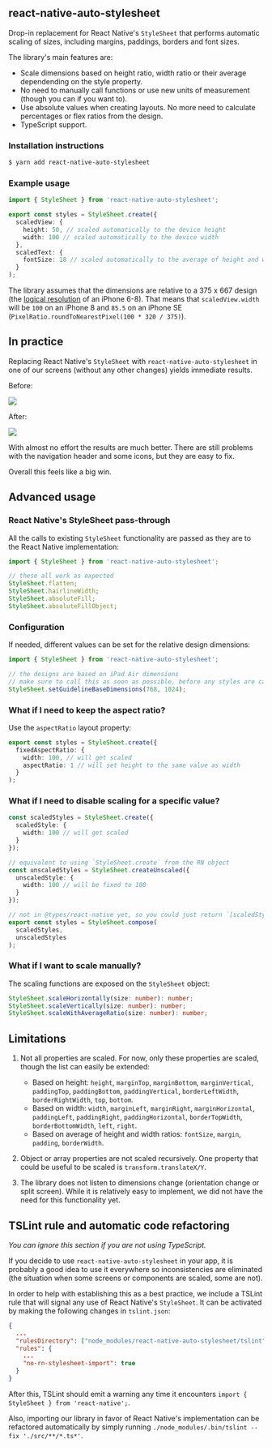## react-native-auto-stylesheet

Drop-in replacement for React Native's `StyleSheet` that performs automatic scaling of sizes, including margins, paddings, borders and font sizes.

The library's main features are:

- Scale dimensions based on height ratio, width ratio or their average dependending on the style property.
- No need to manually call functions or use new units of measurement (though you can if you want to).
- Use absolute values when creating layouts. No more need to calculate percentages or flex ratios from the design.
- TypeScript support.

### Installation instructions

```bash
$ yarn add react-native-auto-stylesheet
```

### Example usage

```typescript
import { StyleSheet } from 'react-native-auto-stylesheet';

export const styles = StyleSheet.create({
  scaledView: {
    height: 50, // scaled automatically to the device height
    width: 100 // scaled automatically to the device width
  },
  scaledText: {
    fontSize: 18 // scaled automatically to the average of height and width ratios
  }
);
```

The library assumes that the dimensions are relative to a 375 x 667 design (the [logical resolution](http://iosres.com/) of an iPhone 6-8). That means that `scaledView.width` will be `100` on an iPhone 8 and `85.5` on an iPhone SE (`PixelRatio.roundToNearestPixel(100 * 320 / 375)`).

## In practice

Replacing React Native's `StyleSheet` with `react-native-auto-stylesheet` in one of our screens (without any other changes) yields immediate results.

Before:

![](https://s3-eu-west-1.amazonaws.com/stylesheet-screenshots/before.png)

After:

![](https://s3-eu-west-1.amazonaws.com/stylesheet-screenshots/after.png)

With almost no effort the results are much better. There are still problems with the navigation header and some icons, but they are easy to fix.

Overall this feels like a big win.

## Advanced usage

### React Native's StyleSheet pass-through

All the calls to existing `StyleSheet` functionality are passed as they are to the React Native implementation:

```typescript
import { StyleSheet } from 'react-native-auto-stylesheet';

// these all work as expected
StyleSheet.flatten;
StyleSheet.hairlineWidth;
StyleSheet.absoluteFill;
StyleSheet.absoluteFillObject;
```

### Configuration

If needed, different values can be set for the relative design dimensions:

```typescript
import { StyleSheet } from 'react-native-auto-stylesheet';

// the designs are based on iPad Air dimensions
// make sure to call this as soon as possible, before any styles are calculated
StyleSheet.setGuidelineBaseDimensions(768, 1024);
```

### What if I need to keep the aspect ratio?

Use the `aspectRatio` layout property:

```typescript
export const styles = StyleSheet.create({
  fixedAspectRatio: {
    width: 100, // will get scaled
    aspectRatio: 1 // will set height to the same value as width
  }
);
```

### What if I need to disable scaling for a specific value?

```typescript
const scaledStyles = StyleSheet.create({
  scaledStyle: {
    width: 100 // will get scaled
  }
});

// equivalent to using `StyleSheet.create` from the RN object
const unscaledStyles = StyleSheet.createUnscaled({
  unscaledStyle: {
    width: 100 // will be fixed to 100
  }
});

// not in @types/react-native yet, so you could just return `[scaledStyles, unscaledStyles]`
export const styles = StyleSheet.compose(
  scaledStyles,
  unscaledStyles
);
```

### What if I want to scale manually?

The scaling functions are exposed on the `StyleSheet` object:

```typescript
StyleSheet.scaleHorizontally(size: number): number;
StyleSheet.scaleVertically(size: number): number;
StyleSheet.scaleWithAverageRatio(size: number): number;
```

## Limitations

1.  Not all properties are scaled. For now, only these properties are scaled, though the list can easily be extended:

    - Based on height: `height`, `marginTop`, `marginBottom`, `marginVertical`, `paddingTop`, `paddingBottom`, `paddingVertical`, `borderLeftWidth`, `borderRightWidth`, `top`, `bottom`.
    - Based on width: `width`, `marginLeft`, `marginRight`, `marginHorizontal`, `paddingLeft`, `paddingRight`, `paddingHorizontal`, `borderTopWidth`, `borderBottomWidth`, `left`, `right`.
    - Based on average of height and width ratios: `fontSize`, `margin`, `padding`, `borderWidth`.

1.  Object or array properties are not scaled recursively. One property that could be useful to be scaled is `transform.translateX/Y`.
1.  The library does not listen to dimensions change (orientation change or split screen). While it is relatively easy to implement, we did not have the need for this functionality yet.

## TSLint rule and automatic code refactoring

_You can ignore this section if you are not using TypeScript._

If you decide to use `react-native-auto-stylesheet` in your app, it is probably a good idea to use it everywhere so inconsistencies are eliminated (the situation when some screens or components are scaled, some are not).

In order to help with establishing this as a best practice, we include a TSLint rule that will signal any use of React Native's `StyleSheet`. It can be activated by making the following changes in `tslint.json`:

```json
{
  ...
  "rulesDirectory": ["node_modules/react-native-auto-stylesheet/tslint"],
  "rules": {
    ...
    "no-rn-stylesheet-import": true
  }
}
```

After this, TSLint should emit a warning any time it encounters `import { StyleSheet } from 'react-native';`.

Also, importing our library in favor of React Native's implementation can be refactored automatically by simply running `./node_modules/.bin/tslint --fix './src/**/*.ts*'`.
